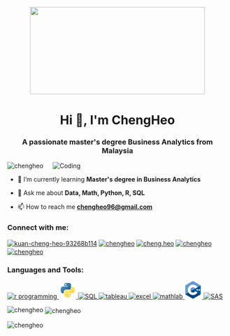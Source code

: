 <p align="center"><img src="https://lh6.googleusercontent.com/proxy/W_JCKS8DM4G1j8UxF9YQJHIyYnflNd1mhNXFdh0F9GT7LeCyZVCIeoS_84clGmLBAhVShn-mOMQekjWxEcV8MDKsUfk4Ybst8dvlcD4Y8dpXyTHVlVmI2CGjIQ=w1200-h630-p-k-no-nu" width="400" height="200"/></p>
<h1 align="center">Hi 👋, I'm ChengHeo</h1>
<h3 align="center">A passionate master's degree Business Analytics from Malaysia</h3>
<img align="right" alt="Coding" width="400" src="https://capturly.com/blog/wp-content/uploads/2018/02/Data-Website-Analytics.gif">

<p align="left"> <img src="https://komarev.com/ghpvc/?username=chengheo&label=Profile%20views&color=0e75b6&style=flat" alt="chengheo" /> </p>

- 🌱 I’m currently learning **Master's degree in Business Analytics**

- 💬 Ask me about **Data, Math, Python, R, SQL**

- 📫 How to reach me **chengheo96@gmail.com**

<h3 align="left">Connect with me:</h3>
<p align="left">
<a href="https://linkedin.com/in/kuan-cheng-heo-93268b114" target="blank"><img align="center" src="https://raw.githubusercontent.com/rahuldkjain/github-profile-readme-generator/master/src/images/icons/Social/linked-in-alt.svg" alt="kuan-cheng-heo-93268b114" height="30" width="40" /></a>
<a href="https://kaggle.com/chengheo" target="blank"><img align="center" src="https://raw.githubusercontent.com/rahuldkjain/github-profile-readme-generator/master/src/images/icons/Social/kaggle.svg" alt="chengheo" height="30" width="40" /></a>
<a href="https://fb.com/cheng.heo" target="blank"><img align="center" src="https://raw.githubusercontent.com/rahuldkjain/github-profile-readme-generator/master/src/images/icons/Social/facebook.svg" alt="cheng.heo" height="30" width="40" /></a>
<a href="https://instagram.com/chengheo" target="blank"><img align="center" src="https://raw.githubusercontent.com/rahuldkjain/github-profile-readme-generator/master/src/images/icons/Social/instagram.svg" alt="chengheo" height="30" width="40" /></a>
<a href="https://www.youtube.com/@chengheo9276/featured" target="blank"><img align="center" src="https://raw.githubusercontent.com/rahuldkjain/github-profile-readme-generator/master/src/images/icons/Social/youtube.svg" alt="chengheo" height="30" width="40" /></a>
</p>

<h3 align="left">Languages and Tools:</h3>
<p align="left"> <a href="https://www.r-project.org/" target="_blank" rel="noreferrer"> <img src="https://www.technotification.com/wp-content/uploads/2018/07/R-programming-logo-data-science-programming-1536x1190.png" alt="r programming" width="40" height="40"/> </a> <a href="https://www.python.org" target="_blank" rel="noreferrer"> <img src="https://raw.githubusercontent.com/devicons/devicon/master/icons/python/python-original.svg" alt="python" width="40" height="40"/> </a><a href="https://cloud.google.com/bigquery/" target="_blank" rel="noreferrer"> <img src="https://devblogs.microsoft.com/wp-content/uploads/sites/43/2019/03/Azure-SQL-Database.png" alt="SQL" width="40" height="40"/> </a><a href="https://www.tableau.com/" target="_blank" rel="noreferrer"> <img src="https://i0.wp.com/www.startupof.me/wp-content/uploads/2020/09/Tableau-logo.jpg?resize=768%2C768&ssl=1" alt="tableau" width="40" height="40"/> </a><a href="https://www.microsoft.com/en-us/microsoft-365/excel" target="_blank" rel="noreferrer"> <img src="https://i.pinimg.com/originals/f0/ba/ab/f0baabc7a94a50448da9fb2d9508d450.png" alt="excel" width="40" height="40"/> </a><a href="https://www.mathworks.com/products/matlab.html" target="_blank" rel="noreferrer"> <img src="https://canvas.rutgers.edu/wp-content/uploads/2020/07/mathlab_logo.png" alt="mathlab" width="40" height="40"/> </a><a href="https://www.w3schools.com/cpp/" target="_blank" rel="noreferrer"> <img src="https://raw.githubusercontent.com/devicons/devicon/master/icons/cplusplus/cplusplus-original.svg" alt="cplusplus" width="40" height="40"/> </a> <a href="https://www.sas.com/en_us/home.html" target="_blank" rel="noreferrer"> <img src="https://www.uoguelph.ca/ccs/sites/uoguelph.ca.ccs/files/2000px-SAS_logo_horiz.svg.png" alt="SAS" width="40" height="40"/> </a> </p>

<p><img align="left" src="https://github-readme-stats.vercel.app/api/top-langs?username=chengheo&show_icons=true&locale=en&layout=compact" alt="chengheo" /></p>

<p>&nbsp;<img align="center" src="https://github-readme-stats.vercel.app/api?username=chengheo&show_icons=true&locale=en" alt="chengheo" /></p>

<p><img align="center" src="https://github-readme-streak-stats.herokuapp.com/?user=chengheo&" alt="chengheo" /></p>

